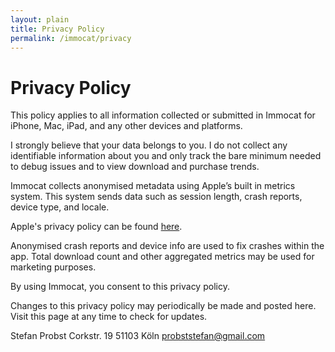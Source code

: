 ```yaml
---
layout: plain
title: Privacy Policy
permalink: /immocat/privacy
---
```


# Privacy Policy

This policy applies to all information collected or submitted in Immocat for iPhone, Mac, iPad, and any other devices and platforms.

I strongly believe that your data belongs to you. I do not collect any identifiable information about you and only track the bare minimum needed to debug issues and to view download and purchase trends.

Immocat collects anonymised metadata using Apple’s built in metrics system. This system sends data such as session length, crash reports, device type, and locale.

Apple's privacy policy can be found [here](https://www.apple.com/legal/privacy/).

Anonymised crash reports and device info are used to fix crashes within the app. Total download count and other aggregated metrics may be used for marketing purposes.

By using Immocat, you consent to this privacy policy.

Changes to this privacy policy may periodically be made and posted here. Visit this page at any time to check for updates.

Stefan Probst
Corkstr. 19
51103 Köln
probststefan@gmail.com
